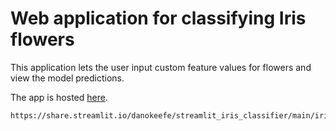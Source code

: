 # Web application for classifying Iris flowers

This application lets the user input custom feature values for flowers and view the model predictions.

The app is hosted [here](https://share.streamlit.io/danokeefe/streamlit_iris_classifier/main/iris_app.py).

```
https://share.streamlit.io/danokeefe/streamlit_iris_classifier/main/iris_app.py
```
